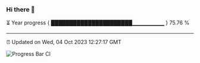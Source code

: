 ### Hi there 👋

⏳ Year progress { ██████████████████████▁▁▁▁▁▁▁▁ } 75.76 %

---

⏰ Updated on Wed, 04 Oct 2023 12:27:17 GMT

![Progress Bar CI](https://github.com/liununu/liununu/workflows/Progress%20Bar%20CI/badge.svg)
